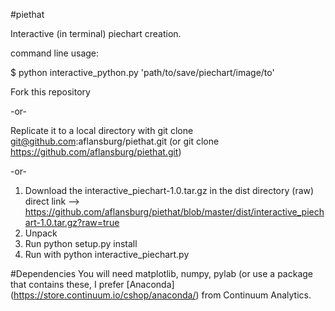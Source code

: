 #piethat

Interactive (in terminal) piechart creation.

command line usage:

$ python interactive_python.py 'path/to/save/piechart/image/to'

Fork this repository

-or-

Replicate it to a local directory with git clone git@github.com:aflansburg/piethat.git (or git clone https://github.com/aflansburg/piethat.git)

-or-

1. Download the interactive_piechart-1.0.tar.gz in the dist directory (raw)
   direct link --> https://github.com/aflansburg/piethat/blob/master/dist/interactive_piechart-1.0.tar.gz?raw=true
2. Unpack
3. Run python setup.py install
4. Run with python interactive_piechart.py

#Dependencies
You will need matplotlib, numpy, pylab (or use a package that contains these, I prefer [Anaconda] (https://store.continuum.io/cshop/anaconda/) from Continuum Analytics.
